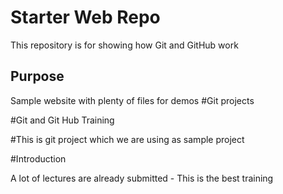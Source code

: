 # Starter Web Repo

This repository is for showing how Git and GitHub work

## Purpose

Sample website with plenty of files for demos
#Git projects

#Git and Git Hub Training 

#This is git project which we are using as sample project

#Introduction

A lot of lectures are already submitted - This is the best training
